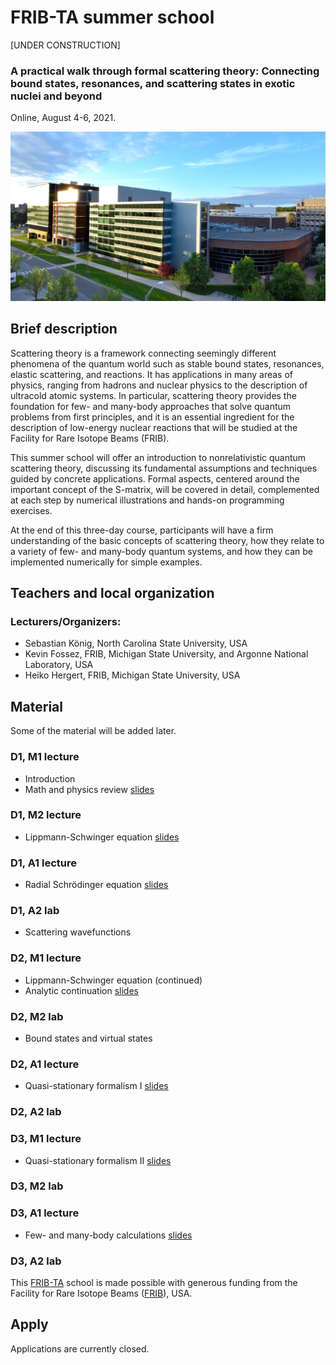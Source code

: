 # FRIB-TA summer school

[UNDER CONSTRUCTION]

### A practical walk through formal scattering theory: Connecting bound states, resonances, and scattering states in exotic nuclei and beyond

Online, August 4-6, 2021.  

![FRIB](images/FRIB_southeast_view_cropped.jpg)

## Brief description

Scattering theory is a framework connecting seemingly different phenomena of the quantum world such as stable bound states, resonances, elastic scattering, and reactions. It has applications in many areas of physics, ranging from hadrons and nuclear physics to the description of ultracold atomic systems. In particular, scattering theory provides the foundation for few- and many-body approaches that solve quantum problems from first principles, and it is an essential ingredient for the description of low-energy nuclear reactions that will be studied at the Facility for Rare Isotope Beams (FRIB).

This summer school will offer an introduction to nonrelativistic quantum scattering theory, discussing its fundamental assumptions and techniques guided by concrete applications. Formal aspects, centered around the important concept of the S-matrix, will be covered in detail, complemented at each step by numerical illustrations and hands-on programming exercises.
 
At the end of this three-day course, participants will have a firm understanding of the basic concepts of scattering theory, how they relate to a variety of few- and many-body quantum systems, and how they can be implemented numerically for simple examples.
 

## Teachers and local organization

### Lecturers/Organizers: 
- Sebastian K&ouml;nig, North Carolina State University, USA
- Kevin Fossez, FRIB, Michigan State University, and Argonne National Laboratory, USA
- Heiko Hergert, FRIB, Michigan State University, USA


## Material

Some of the material will be added later.

### D1, M1 lecture
- Introduction
- Math and physics review [slides](slides/)

### D1, M2 lecture
- Lippmann-Schwinger equation [slides](slides/lseq.pdf)

### D1, A1 lecture
- Radial Schrödinger equation [slides](slides/radseq.pdf)

### D1, A2 lab
- Scattering wavefunctions

### D2, M1 lecture
- Lippmann-Schwinger equation (continued)
- Analytic continuation [slides](slides/contour.pdf)

### D2, M2 lab
- Bound states and virtual states

### D2, A1 lecture
- Quasi-stationary formalism I [slides](slides/)

### D2, A2 lab

### D3, M1 lecture
- Quasi-stationary formalism II [slides](slides/)

### D3, M2 lab

### D3, A1 lecture
- Few- and many-body calculations [slides](slides/)

### D3, A2 lab






This [FRIB-TA](https://fribtheoryalliance.org/) school is made possible with generous funding from the Facility for Rare Isotope Beams ([FRIB](https://frib.msu.edu/)), USA.


## Apply

Applications are currently closed.
